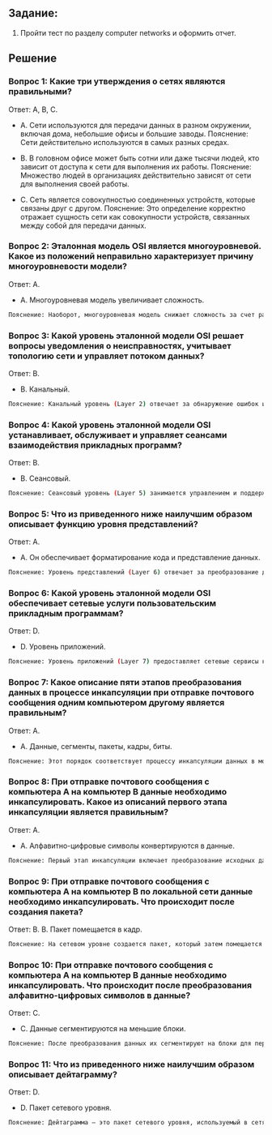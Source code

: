 ## Задание:
1. Пройти тест по разделу computer networks и оформить отчет.

## Решение

### Вопрос 1: Какие три утверждения о сетях являются правильными?
Ответ: A, B, C.

- A. Сети используются для передачи данных в разном окружении, включая дома, небольшие офисы и большие заводы.
Пояснение: Сети действительно используются в самых разных средах.

- B. В головном офисе может быть сотни или даже тысячи людей, кто зависит от доступа к сети для выполнения их работы.
Пояснение: Множество людей в организациях действительно зависят от сети для выполнения своей работы.

- C. Сеть является совокупностью соединенных устройств, которые связаны друг с другом.
Пояснение: Это определение корректно отражает сущность сети как совокупности устройств, связанных между собой для передачи данных.

### Вопрос 2: Эталонная модель OSI является многоуровневой. Какое из положений неправильно характеризует причину многоуровневости модели?
Ответ: A.

- A. Многоуровневая модель увеличивает сложность.
```bash 
Пояснение: Наоборот, многоуровневая модель снижает сложность за счет разделения задач, стандартизации интерфейсов и улучшенной совместимости.
```
### Вопрос 3: Какой уровень эталонной модели OSI решает вопросы уведомления о неисправностях, учитывает топологию сети и управляет потоком данных?
Ответ: B.

- B. Канальный.
```bash 
Пояснение: Канальный уровень (Layer 2) отвечает за обнаружение ошибок и управление потоком данных в пределах физического канала.
```
### Вопрос 4: Какой уровень эталонной модели OSI устанавливает, обслуживает и управляет сеансами взаимодействия прикладных программ?
Ответ: B.

- B. Сеансовый.
```bash 
Пояснение: Сеансовый уровень (Layer 5) занимается управлением и поддержанием сеансов связи между прикладными программами.
```

### Вопрос 5: Что из приведенного ниже наилучшим образом описывает функцию уровня представлений?
Ответ: A.

- A. Он обеспечивает форматирование кода и представление данных.
```bash 
Пояснение: Уровень представлений (Layer 6) отвечает за преобразование данных и форматирование кода, так чтобы данные были совместимы между разными системами.
```

### Вопрос 6: Какой уровень эталонной модели OSI обеспечивает сетевые услуги пользовательским прикладным программам?
Ответ: D.

- D. Уровень приложений.
```bash 
Пояснение: Уровень приложений (Layer 7) предоставляет сетевые сервисы конечным пользователям через приложения.
```

### Вопрос 7: Какое описание пяти этапов преобразования данных в процессе инкапсуляции при отправке почтового сообщения одним компьютером другому является правильным?
Ответ: A.

- A. Данные, сегменты, пакеты, кадры, биты.
```bash 
Пояснение: Этот порядок соответствует процессу инкапсуляции данных в модели OSI.
```
### Вопрос 8: При отправке почтового сообщения с компьютера А на компьютер В данные необходимо инкапсулировать. Какое из описаний первого этапа инкапсуляции является правильным?
Ответ: A.

- A. Алфавитно-цифровые символы конвертируются в данные.
```bash 
Пояснение: Первый этап инкапсуляции включает преобразование исходных данных в цифровую форму.
```

### Вопрос 9: При отправке почтового сообщения с компьютера А на компьютер В по локальной сети данные необходимо инкапсулировать. Что происходит после создания пакета?
Ответ: B.
B. Пакет помещается в кадр.
```bash 
Пояснение: На сетевом уровне создается пакет, который затем помещается в кадр на канальном уровне.
```

### Вопрос 10: При отправке почтового сообщения с компьютера А на компьютер В данные необходимо инкапсулировать. Что происходит после преобразования алфавитно-цифровых символов в данные?
Ответ: C.

- C. Данные сегментируются на меньшие блоки.
```bash 
Пояснение: После преобразования данных их сегментируют на блоки для передачи.
```

### Вопрос 11: Что из приведенного ниже наилучшим образом описывает дейтаграмму?
Ответ: D.
- D. Пакет сетевого уровня.
```bash 
Пояснение: Дейтаграмма – это пакет сетевого уровня, используемый в сетях для передачи данных.
```